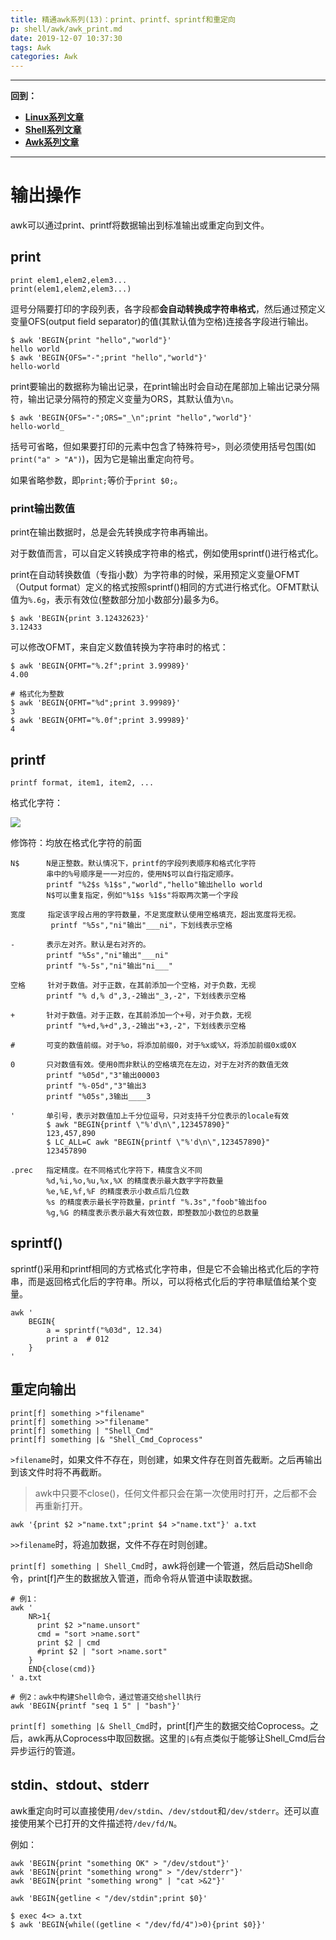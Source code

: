 ```yaml
---
title: 精通awk系列(13)：print、printf、sprintf和重定向
p: shell/awk/awk_print.md
date: 2019-12-07 10:37:30
tags: Awk
categories: Awk
---
```


--------

**回到：**  
- **[Linux系列文章](/linux/index)**  
- **[Shell系列文章](/shell/index)**  
- **[Awk系列文章](/shell/awk/index)**  

--------


# 输出操作

awk可以通过print、printf将数据输出到标准输出或重定向到文件。

## print

```
print elem1,elem2,elem3...
print(elem1,elem2,elem3...)
```

逗号分隔要打印的字段列表，各字段都**会自动转换成字符串格式**，然后通过预定义变量OFS(output field separator)的值(其默认值为空格)连接各字段进行输出。

```
$ awk 'BEGIN{print "hello","world"}'
hello world
$ awk 'BEGIN{OFS="-";print "hello","world"}'
hello-world
```

print要输出的数据称为输出记录，在print输出时会自动在尾部加上输出记录分隔符，输出记录分隔符的预定义变量为ORS，其默认值为`\n`。

```
$ awk 'BEGIN{OFS="-";ORS="_\n";print "hello","world"}'
hello-world_
```

括号可省略，但如果要打印的元素中包含了特殊符号`>`，则必须使用括号包围(如`print("a" > "A")`)，因为它是输出重定向符号。

如果省略参数，即`print;`等价于`print $0;`。

### print输出数值

print在输出数据时，总是会先转换成字符串再输出。

对于数值而言，可以自定义转换成字符串的格式，例如使用sprintf()进行格式化。

print在自动转换数值（专指小数）为字符串的时候，采用预定义变量OFMT（Output format）定义的格式按照sprintf()相同的方式进行格式化。OFMT默认值为`%.6g`，表示有效位(整数部分加小数部分)最多为6。

```
$ awk 'BEGIN{print 3.12432623}'
3.12433
```

可以修改OFMT，来自定义数值转换为字符串时的格式：

```
$ awk 'BEGIN{OFMT="%.2f";print 3.99989}'
4.00

# 格式化为整数
$ awk 'BEGIN{OFMT="%d";print 3.99989}' 
3
$ awk 'BEGIN{OFMT="%.0f";print 3.99989}' 
4
```

## printf

```
printf format, item1, item2, ...
```

格式化字符：

![](/img/shell/awk/733013-20191208134716566-293209689.jpg)


修饰符：均放在格式化字符的前面

```
N$      N是正整数。默认情况下，printf的字段列表顺序和格式化字符
        串中的%号顺序是一一对应的，使用N$可以自行指定顺序。
        printf "%2$s %1$s","world","hello"输出hello world
        N$可以重复指定，例如"%1$s %1$s"将取两次第一个字段

宽度     指定该字段占用的字符数量，不足宽度默认使用空格填充，超出宽度将无视。
         printf "%5s","ni"输出"___ni"，下划线表示空格

-       表示左对齐。默认是右对齐的。
        printf "%5s","ni"输出"___ni"
        printf "%-5s","ni"输出"ni___"

空格     针对于数值。对于正数，在其前添加一个空格，对于负数，无视
        printf "% d,% d",3,-2输出"_3,-2"，下划线表示空格

+       针对于数值。对于正数，在其前添加一个+号，对于负数，无视
        printf "%+d,%+d",3,-2输出"+3,-2"，下划线表示空格

#       可变的数值前缀。对于%o，将添加前缀0，对于%x或%X，将添加前缀0x或0X

0       只对数值有效。使用0而非默认的空格填充在左边，对于左对齐的数值无效
        printf "%05d","3"输出00003
        printf "%-05d","3"输出3
        printf "%05s",3输出____3

'       单引号，表示对数值加上千分位逗号，只对支持千分位表示的locale有效
        $ awk "BEGIN{printf \"%'d\n\",123457890}"
        123,457,890
        $ LC_ALL=C awk "BEGIN{printf \"%'d\n\",123457890}"
        123457890

.prec   指定精度。在不同格式化字符下，精度含义不同
        %d,%i,%o,%u,%x,%X 的精度表示最大数字字符数量
        %e,%E,%f,%F 的精度表示小数点后几位数
        %s 的精度表示最长字符数量，printf "%.3s","foob"输出foo
        %g,%G 的精度表示表示最大有效位数，即整数加小数位的总数量
```

<a name="sprintf"></a>

## sprintf()

sprintf()采用和printf相同的方式格式化字符串，但是它不会输出格式化后的字符串，而是返回格式化后的字符串。所以，可以将格式化后的字符串赋值给某个变量。

```
awk '
    BEGIN{
        a = sprintf("%03d", 12.34)
        print a  # 012
    }
'
```

## 重定向输出

```
print[f] something >"filename"
print[f] something >>"filename"
print[f] something | "Shell_Cmd"
print[f] something |& "Shell_Cmd_Coprocess"
```

`>filename`时，如果文件不存在，则创建，如果文件存在则首先截断。之后再输出到该文件时将不再截断。

> awk中只要不close()，任何文件都只会在第一次使用时打开，之后都不会再重新打开。

```
awk '{print $2 >"name.txt";print $4 >"name.txt"}' a.txt
```

`>>filename`时，将追加数据，文件不存在时则创建。

`print[f] something | Shell_Cmd`时，awk将创建一个管道，然后启动Shell命令，print[f]产生的数据放入管道，而命令将从管道中读取数据。

```
# 例1：
awk '
    NR>1{
      print $2 >"name.unsort"
      cmd = "sort >name.sort"
      print $2 | cmd
      #print $2 | "sort >name.sort"
    }
    END{close(cmd)}
' a.txt

# 例2：awk中构建Shell命令，通过管道交给shell执行
awk 'BEGIN{printf "seq 1 5" | "bash"}'
```

`print[f] something |& Shell_Cmd`时，print[f]产生的数据交给Coprocess。之后，awk再从Coprocess中取回数据。这里的`|&`有点类似于能够让Shell_Cmd后台异步运行的管道。

## stdin、stdout、stderr

awk重定向时可以直接使用`/dev/stdin`、`/dev/stdout`和`/dev/stderr`。还可以直接使用某个已打开的文件描述符`/dev/fd/N`。

例如：

```
awk 'BEGIN{print "something OK" > "/dev/stdout"}'
awk 'BEGIN{print "something wrong" > "/dev/stderr"}'
awk 'BEGIN{print "something wrong" | "cat >&2"}'

awk 'BEGIN{getline < "/dev/stdin";print $0}'

$ exec 4<> a.txt
$ awk 'BEGIN{while((getline < "/dev/fd/4")>0){print $0}}'
```




